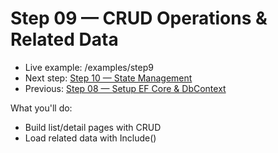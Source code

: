 # Step 09 — CRUD Operations & Related Data

- Live example: /examples/step9
- Next step: [Step 10 — State Management](./Step10.md)
- Previous: [Step 08 — Setup EF Core & DbContext](./Step08.md)

What you'll do:

- Build list/detail pages with CRUD
- Load related data with Include()
